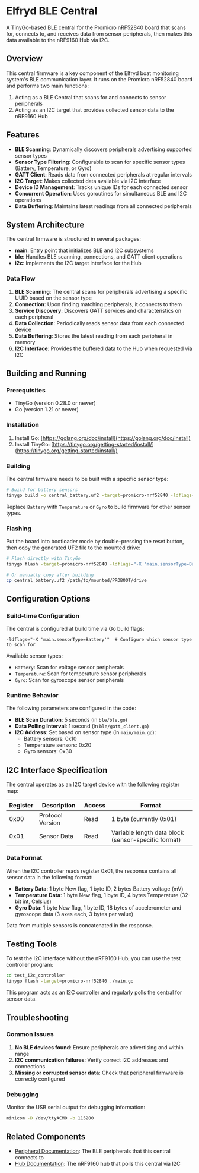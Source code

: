 # Elfryd BLE Central

A TinyGo-based BLE central for the Promicro nRF52840 board that scans for, connects to, and receives data from sensor peripherals, then makes this data available to the nRF9160 Hub via I2C.

## Overview

This central firmware is a key component of the Elfryd boat monitoring system's BLE communication layer. It runs on the Promicro nRF52840 board and performs two main functions:

1. Acting as a BLE Central that scans for and connects to sensor peripherals
2. Acting as an I2C target that provides collected sensor data to the nRF9160 Hub

## Features

- **BLE Scanning**: Dynamically discovers peripherals advertising supported sensor types
- **Sensor Type Filtering**: Configurable to scan for specific sensor types (Battery, Temperature, or Gyro)
- **GATT Client**: Reads data from connected peripherals at regular intervals
- **I2C Target**: Makes collected data available via I2C interface
- **Device ID Management**: Tracks unique IDs for each connected sensor
- **Concurrent Operation**: Uses goroutines for simultaneous BLE and I2C operations
- **Data Buffering**: Maintains latest readings from all connected peripherals

## System Architecture

The central firmware is structured in several packages:

- **main**: Entry point that initializes BLE and I2C subsystems
- **ble**: Handles BLE scanning, connections, and GATT client operations
- **i2c**: Implements the I2C target interface for the Hub

### Data Flow

1. **BLE Scanning**: The central scans for peripherals advertising a specific UUID based on the sensor type
2. **Connection**: Upon finding matching peripherals, it connects to them
3. **Service Discovery**: Discovers GATT services and characteristics on each peripheral
4. **Data Collection**: Periodically reads sensor data from each connected device
5. **Data Buffering**: Stores the latest reading from each peripheral in memory
6. **I2C Interface**: Provides the buffered data to the Hub when requested via I2C

## Building and Running

### Prerequisites

- TinyGo (version 0.28.0 or newer)
- Go (version 1.21 or newer)

### Installation

1. Install Go: [https://golang.org/doc/install](https://golang.org/doc/install)
2. Install TinyGo: [https://tinygo.org/getting-started/install/](https://tinygo.org/getting-started/install/)

### Building

The central firmware needs to be built with a specific sensor type:

```bash
# Build for battery sensors
tinygo build -o central_battery.uf2 -target=promicro-nrf52840 -ldflags="-X 'main.sensorType=Battery'" ./main
```

Replace `Battery` with `Temperature` or `Gyro` to build firmware for other sensor types.

### Flashing

Put the board into bootloader mode by double-pressing the reset button, then copy the generated UF2 file to the mounted drive:

```bash
# Flash directly with TinyGo
tinygo flash -target=promicro-nrf52840 -ldflags="-X 'main.sensorType=Battery'" ./main

# Or manually copy after building
cp central_battery.uf2 /path/to/mounted/PROBOOT/drive
```

## Configuration Options

### Build-time Configuration

The central is configured at build time via Go build flags:

```
-ldflags="-X 'main.sensorType=Battery'"  # Configure which sensor type to scan for
```

Available sensor types:
- `Battery`: Scan for voltage sensor peripherals
- `Temperature`: Scan for temperature sensor peripherals
- `Gyro`: Scan for gyroscope sensor peripherals

### Runtime Behavior

The following parameters are configured in the code:

- **BLE Scan Duration**: 5 seconds (in `ble/ble.go`)
- **Data Polling Interval**: 1 second (in `ble/gatt_client.go`)
- **I2C Address**: Set based on sensor type (in `main/main.go`):
  - Battery sensors: 0x10
  - Temperature sensors: 0x20
  - Gyro sensors: 0x30

## I2C Interface Specification

The central operates as an I2C target device with the following register map:

| Register | Description | Access | Format |
|----------|-------------|--------|--------|
| 0x00 | Protocol Version | Read | 1 byte (currently 0x01) |
| 0x01 | Sensor Data | Read | Variable length data block (sensor-specific format) |

### Data Format

When the I2C controller reads register 0x01, the response contains all sensor data in the following format:

- **Battery Data**: 1 byte New flag, 1 byte ID, 2 bytes Battery voltage (mV)
- **Temperature Data**: 1 byte New flag, 1 byte ID, 4 bytes Temperature (32-bit int, Celsius)
- **Gyro Data**: 1 byte New flag, 1 byte ID, 18 bytes of accelerometer and gyroscope data (3 axes each, 3 bytes per value)

Data from multiple sensors is concatenated in the response.

## Testing Tools

To test the I2C interface without the nRF9160 Hub, you can use the test controller program:

```bash
cd test_i2c_controller
tinygo flash -target=promicro-nrf52840 ./main.go
```

This program acts as an I2C controller and regularly polls the central for sensor data.

## Troubleshooting

### Common Issues

1. **No BLE devices found**: Ensure peripherals are advertising and within range
2. **I2C communication failures**: Verify correct I2C addresses and connections
3. **Missing or corrupted sensor data**: Check that peripheral firmware is correctly configured

### Debugging

Monitor the USB serial output for debugging information:

```bash
minicom -D /dev/ttyACM0 -b 115200
```

## Related Components

- [Peripheral Documentation](../peripheral/README.md): The BLE peripherals that this central connects to
- [Hub Documentation](../../hub/README.md): The nRF9160 hub that polls this central via I2C